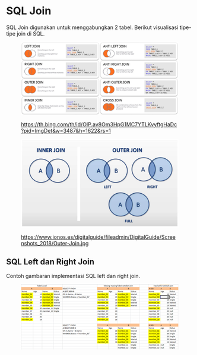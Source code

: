 # SQL Join

SQL Join digunakan untuk menggabungkan 2 tabel. Berikut visualisasi tipe-tipe join di SQL.

<figure><img src=".gitbook/assets/SQL.jpeg" alt=""><figcaption><p><a href="https://th.bing.com/th/id/OIP.av8Om3HpG1MC7YTLKvyftgHaDc?pid=ImgDet&#x26;w=3487&#x26;h=1622&#x26;rs=1">https://th.bing.com/th/id/OIP.av8Om3HpG1MC7YTLKvyftgHaDc?pid=ImgDet&#x26;w=3487&#x26;h=1622&#x26;rs=1</a></p></figcaption></figure>

<figure><img src=".gitbook/assets/SQL.jpg" alt=""><figcaption><p><a href="https://www.ionos.es/digitalguide/fileadmin/DigitalGuide/Screenshots_2018/Outer-Join.jpg">https://www.ionos.es/digitalguide/fileadmin/DigitalGuide/Screenshots_2018/Outer-Join.jpg</a></p></figcaption></figure>

## SQL Left dan Right Join

Contoh gambaran implementasi SQL left dan right join.

<figure><img src=".gitbook/assets/SQL Join.png" alt=""><figcaption></figcaption></figure>
